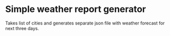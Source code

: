 # Simple weather report generator
Takes list of cities and generates separate json file with weather forecast for next three days.

